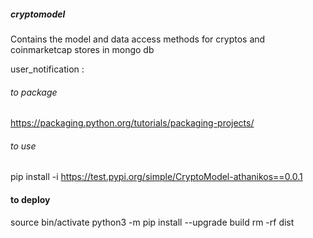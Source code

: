 ##### cryptomodel
Contains the model and data access methods  for cryptos and coinmarketcap  stores in mongo db

user_notification :  



###### to package 
https://packaging.python.org/tutorials/packaging-projects/


###### to use 
pip install -i https://test.pypi.org/simple/CryptoModel-athanikos==0.0.1




#### to deploy 
source bin/activate 
python3 -m pip install --upgrade build
rm -rf dist 









